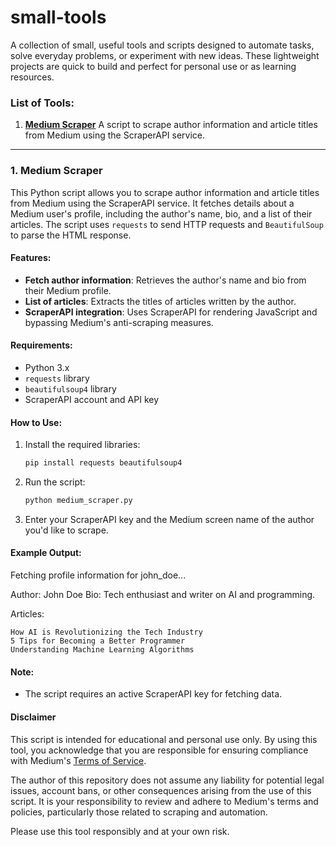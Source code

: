 # small-tools
A collection of small, useful tools and scripts designed to automate tasks, solve everyday problems, or experiment with new ideas. These lightweight projects are quick to build and perfect for personal use or as learning resources.

### List of Tools:

1. **[Medium Scraper](#1-medium-scraper)**
   A script to scrape author information and article titles from Medium using the ScraperAPI service.

---

### 1. Medium Scraper

This Python script allows you to scrape author information and article titles from Medium using the ScraperAPI service. It fetches details about a Medium user's profile, including the author's name, bio, and a list of their articles. The script uses `requests` to send HTTP requests and `BeautifulSoup` to parse the HTML response.

#### Features:

- **Fetch author information**: Retrieves the author's name and bio from their Medium profile.
- **List of articles**: Extracts the titles of articles written by the author.
- **ScraperAPI integration**: Uses ScraperAPI for rendering JavaScript and bypassing Medium's anti-scraping measures.

#### Requirements:

- Python 3.x
- `requests` library
- `beautifulsoup4` library
- ScraperAPI account and API key

#### How to Use:

1. Install the required libraries:

    ```bash
    pip install requests beautifulsoup4
    ```

2. Run the script:

    ```bash
    python medium_scraper.py
    ```

3. Enter your ScraperAPI key and the Medium screen name of the author you'd like to scrape.

#### Example Output:

Fetching profile information for john_doe...

Author: John Doe Bio: Tech enthusiast and writer on AI and programming.

Articles:

    How AI is Revolutionizing the Tech Industry
    5 Tips for Becoming a Better Programmer
    Understanding Machine Learning Algorithms



#### Note:

- The script requires an active ScraperAPI key for fetching data.


#### Disclaimer

This script is intended for educational and personal use only. By using this tool, you acknowledge that you are responsible for ensuring compliance with Medium's [Terms of Service](https://medium.com/policy/).

The author of this repository does not assume any liability for potential legal issues, account bans, or other consequences arising from the use of this script. It is your responsibility to review and adhere to Medium's terms and policies, particularly those related to scraping and automation.

Please use this tool responsibly and at your own risk.
